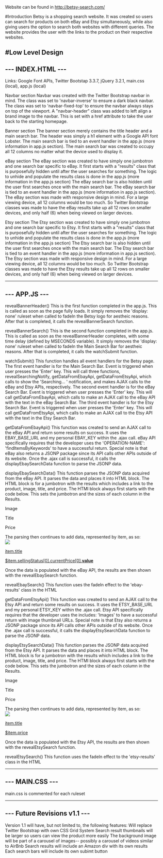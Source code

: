 Website can be found in http://betsy-search.com/

#Introduction
Betsy is a shopping search website. It was created so users can search for products on both eBay and Etsy simultaneously, while also giving users the option to search both websites with different queries. The website provides the user with the links to the product on their respective websites.

#Low Level Design
------------------
--- INDEX.HTML ---
------------------
Links: Google Font APIs, Twitter Bootstap 3.3.7, jQuery 3.2.1, main.css (local), app.js (local)

Navbar section
  Navbar was created with the Twitter Bootstrap navbar in mind. 
  The class was set to 'navbar-inverse' to ensure a dark black navbar. 
  The class was set to 'navbar-fixed-top' to ensure the navbar always stays on top of the viewport. 
  A "navbar-header" class was added to left align a brand image to the navbar. This is set with a href attribute to take the user back to the starting homepage.

Banner section
  The banner section merely contains the title header and a main search bar. The header was simply a h1 element with a Google API font Lobster.
  The main search bar is tied to an event handler in the app.js (more information in app.js section). The main search bar was created to occupy all 12 columns no matter what the device used to display it. 

eBay section
  The eBay section was created to have simply one jumbotron and one search bar specific to eBay.
  It first starts with a "results" class that is purposefully hidden until after the user searches for something. The logic to unhide and populate the results class is done in the app.js (more information in the app.js section)
  The eBay search bar is also hidden until the user first searches once with the main search bar. 
  The eBay search bar is tied to an event handler in the app.js (more information in app.js section).
  The eBay section was made with responsive design in mind. For a large viewing device, all 12 columns would be too much. So Twitter Bootstrap classes was made to have the eBay results take up all 12 rows on smaller devices, and only half (6) when being viewed on larger devices.

Etsy section
  The Etsy section was created to have simply one jumbotron and one search bar specific to Etsy.
  It first starts with a "results" class that is purposefully hidden until after the user searches for something. The logic to unhide and populate the results class is done in the app.js (more information in the app.js section)
  The Etsy search bar is also hidden until the user first searches once with the main search bar. 
  The Etsy search bar is tied to an event handler in the app.js (more information in app.js section).
  The Etsy section was made with responsive design in mind. For a large viewing device, all 12 columns would be too much. So Twitter Bootstrap classes was made to have the Etsy results take up all 12 rows on smaller devices, and only half (6) when being viewed on larger devices.


--------------
--- APP.JS ---
--------------
revealBannerHeader()
  This is the first function completed in the app.js. This is called as soon as the page fully loads. It simply removes the 'display: none' ruleset when called to fadeIn the Betsy logo for aestheic reasons. After that is completed, it calls the revealBannerSearch function.

revealBannerSearch()
  This is the second function completed in the app.js. This is called as soon as the revealBannerHeader completes, with some time delay (defined by MSECONDS variable). It simply removes the 'display: none' ruleset when called to fadeIn the Main Search Bar for aestheic reasons. After that is completed, it calls the watchSubmit function.

watchSubmit()
  This function handles all event handlers for the Betsy page.
  The first event handler is for the Main Search Bar. Event is triggered when user presses the 'Enter' key. This will call three functions, revealSearchingNotify, getDataFromEbayApi, getDataFromEtsyApi, which calls to show the 'Searching... ' notification, and makes AJAX calls to the eBay and Etsy APIs, respectively. 
  The second event handler is for the eBay Search Bar. Event is triggered when user presses the 'Enter' key. This will call getDataFromEbayApi, which calls to make an AJAX call to the eBay API with the text in the eBay Search Bar.
  The third event handler is for the Etsy Search Bar. Event is triggered when user presses the 'Enter' key. This will call getDataFromEtsyApi, which calls to make an AJAX call to the Etsy API with the text in the Etsy Search Bar.

getDataFromEbayApi()
  This function was created to send an AJAX call to the eBay API and return some results on success. It uses the EBAY_BASE_URL and my personal EBAY_KEY within the .ajax call.
  eBay API specifically requires that the developer uses the 'OPERATION-NAME': 'findItemsByKeywords' to have a successful return.
  Special note is that eBay also returns a JSONP package since its API calls other APIs outside of its website. 
  Once the .ajax call is successful, it calls the displayEbaySearchData function to parse the JSONP data.

displayEbaySearchData()
  This function parses the JSONP data acquired from the eBay API.
  It parses the data and places it into HTML block. The HTML block is for a jumbotron with the results which includes a link to the product, image, title, and price.
  The HTMl block always first starts with the code below. This sets the jumbotron and the sizes of each column in the Results. 
    <div class="jumbotron pre-scrollable">
      <div class="container-fluid col-xs-12">
        <div class="container-fluid col-xs-2">
          <p class="header fontVarela">Image</p>
        </div>
        <div class="container-fluid col-xs-8">
          <p class="header fontVarela">Title</p>
        </div>
        <div class="container-fluid col-xs-2">
          <p class="header fontVarela">Price</p>
        </div>
      </div>
  The parsing then continues to add data, represented by item, as so:
    <a href="item.viewItemURL" target="_blank">
      <div class="container-fluid col-xs-12 ebay-row">
        <div class="container-fluid col-xs-2">
          <img class="img-fluid img-thumbnail" src="item.galleryURL">
        </div>
        <div class="container-fluid col-xs-8">
          <p>item.title</p>
        </div>
        <div class="container-fluid col-xs-2">
          <p>$item.sellingStatus[0].currentPrice[0].__value__</p>
        </div>
      </div>
    </a>
    Once the data is populated with the eBay API, the results are then shown with the revealEbaySearch function.

revealEbaySearch()
  This function uses the fadeIn effect to the 'ebay-results' class in the HTML

getDataFromEtsyApi()
  This function was created to send an AJAX call to the Etsy API and return some results on success. It uses the ETSY_BASE_URL and my personal ETSY_KEY within the .ajax call.
  Etsy API specifically requires that the developer uses the includes: 'Images' to have a successful return with image thumbnail URLs.
  Special note is that Etsy also returns a JSONP package since its API calls other APIs outside of its website. 
  Once the .ajax call is successful, it calls the displayEtsySearchData function to parse the JSONP data.

displayEtsySearchData()
  This function parses the JSONP data acquired from the Etsy API.
  It parses the data and places it into HTML block. The HTML block is for a jumbotron with the results which includes a link to the product, image, title, and price.
  The HTMl block always first starts with the code below. This sets the jumbotron and the sizes of each column in the Results. 
    <div class="jumbotron pre-scrollable">
      <div class="container-fluid col-xs-12">
        <div class="container-fluid col-xs-2">
          <p class="header fontVarela">Image</p>
        </div>
        <div class="container-fluid col-xs-8">
          <p class="header fontVarela">Title</p>
        </div>
        <div class="container-fluid col-xs-2">
          <p class="header fontVarela">Price</p>
        </div>
      </div>
  The parsing then continues to add data, represented by item, as so:
    <a href="item.url" target="_blank">
      <div class="container-fluid col-xs-12 etsy-row">
        <div class="container-fluid col-xs-2">
          <img class="img-fluid img-thumbnail" src="item.Images[0].url_75x75">
        </div>
        <div class="container-fluid col-xs-8">
          <p>item.title</p>
        </div>
        <div class="container-fluid col-xs-2">
          <p>$item.price</p>
        </div>
      </div>
    </a>
    Once the data is populated with the Etsy API, the results are then shown with the revealEtsySearch function.

revealEtsySearch()
  This function uses the fadeIn effect to the 'etsy-results' class in the HTML

----------------
--- MAIN.CSS ---
----------------
main.css is commented for each ruleset

-----------------------------
--- Future Revisions v1.1 ---
-----------------------------
Version 1.1 will have, but not limited to, the following features:
  Will replace Twitter Bootstrap with own CSS Grid System
  Search result thumbnails will be larger so users can view the product more easily
  The background image will be part of a carousel of images-- possibly a carousel of videos similar to AirBnb
  Search results will include an Amazon div with its own results
  Each search bars will include its own subimt button
